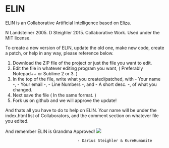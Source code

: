 # ELIN
ELIN is an Collaborative Artificial Intelligence based on Eliza.

N Landsteiner 2005. D Steighler 2015. Collaborative Work. 
Used under the MIT license.                 
 
  To create a new version of ELIN, update the old one, make new 
code, create a patch, or help in any way, please reference below.

  1. Download the ZIP file of the project or just the file you 
  want to edit. 
  2. Edit the file in whatever editing program you want,
  ( Preferably Notepad++ or Sublime 2 or 3. ) 
  3. In the top of the file, write what you created/patched,
  with - Your name -, - Your email -, - Line Numbers -, 
  and - A short desc. -, of what you changed.
  4. Next save the file ( In the same format. ) 
  5. Fork us on github and we will approve the update!

And thats all you have to do to help on ELIN. Your name will be 
under the index.html list of Collaborators, and the comment 
section on whatever file you edited.

And remember ELIN is Grandma Approved!
<img src="http://sampost.com/wp-content/uploads/2013/05/grandma.jpg"></img>



                                    - Darius Steighler & KureHumanite

